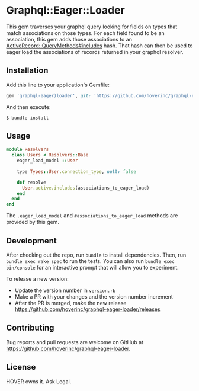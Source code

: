 # Graphql::Eager::Loader

This gem traverses your graphql query looking for fields on types that match
associations on those types. For each field found to be an association, this
gem adds those associations to an [ActiveRecord::QueryMethods#includes](https://api.rubyonrails.org/classes/ActiveRecord/QueryMethods.html#method-i-includes) hash. That hash can then be used to 
eager load the associations of records returned in your graphql resolver. 

## Installation

Add this line to your application's Gemfile:

```ruby
gem 'graphql-eager)loader', git: 'https://github.com/hoverinc/graphql-eager_loader'
```

And then execute:

    $ bundle install

## Usage

```ruby
module Resolvers
  class Users < Resolvers::Base
    eager_load_model ::User
    
    type Types::User.connection_type, null: false

    def resolve
      User.active.includes(associations_to_eager_load)
    end
  end
end
```

The `.eager_load_model` and `#associations_to_eager_load` methods are provided by this gem. 

## Development

After checking out the repo, run `bundle` to install dependencies. Then, run `bundle exec rake spec` to run the tests. You can also run `bundle exec bin/console` for an interactive prompt that will allow you to experiment.

To release a new version:

- Update the version number in `version.rb`
- Make a PR with your changes and the version number increment
- After the PR is merged, make the new release https://github.com/hoverinc/graphql-eager-loader/releases

## Contributing

Bug reports and pull requests are welcome on GitHub at https://github.com/hoverinc/graphql-eager-loader.


## License

HOVER owns it. Ask Legal. 

